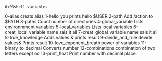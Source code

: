 	0x03shell_variables
0-alias               creats alias
1-hello_you           prints hello $USER
2-path                Add /action to $PATH
3-paths               Count number of directories
4-global_variable     Lists environmment variables
5-local_variables     Lists local variables
6-creat_local_variable  name sais it all
7-creat_global_variable name sais it all
8-true_knowledge      Adds values &  prints result
9-divide_and_rule     devide values& Prints result
10-love_exponent_breath power of variables
11-binary_to_decimal  Converts number
12-combinations       combination of two letters except oo
13-print_float        Print number with decimal place 